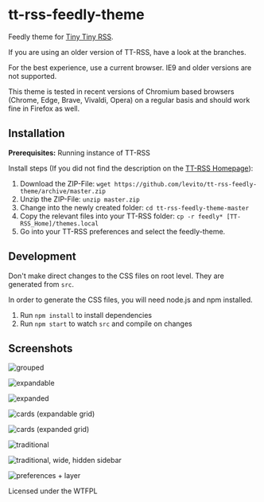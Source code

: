 tt-rss-feedly-theme
===================

Feedly theme for [Tiny Tiny RSS](https://tt-rss.org).

If you are using an older version of TT-RSS, have a look at the branches.

For the best experience, use a current browser. IE9 and older versions are not supported.

This theme is tested in recent versions of Chromium based browsers (Chrome, Edge, Brave, Vivaldi, Opera) on a regular basis and should work fine in Firefox as well.

## Installation

**Prerequisites:** Running instance of TT-RSS

Install steps (If you did not find the description on the [TT-RSS Homepage](https://git.tt-rss.org/git/tt-rss/wiki/Themes)):

1. Download the ZIP-File: `wget https://github.com/levito/tt-rss-feedly-theme/archive/master.zip`
2. Unzip the ZIP-File: `unzip master.zip`
3. Change into the newly created folder: `cd tt-rss-feedly-theme-master`
4. Copy the relevant files into your TT-RSS folder: `cp -r feedly* [TT-RSS_Home]/themes.local`
5. Go into your TT-RSS preferences and select the feedly-theme.

## Development

Don't make direct changes to the CSS files on root level. They are generated from `src`.

In order to generate the CSS files, you will need node.js and npm installed.

1. Run `npm install` to install dependencies
2. Run `npm start` to watch `src` and compile on changes

## Screenshots

![grouped](https://raw.github.com/levito/tt-rss-feedly-theme/master/screenshots/feedly-grouped.png?190111)

![expandable](https://raw.github.com/levito/tt-rss-feedly-theme/master/screenshots/feedly-expandable.png?190111)

![expanded](https://raw.github.com/levito/tt-rss-feedly-theme/master/screenshots/feedly-expanded.png?190111)

![cards (expandable grid)](https://raw.github.com/levito/tt-rss-feedly-theme/master/screenshots/feedly-cards.png?210404)

![cards (expanded grid)](https://raw.github.com/levito/tt-rss-feedly-theme/master/screenshots/feedly-grid.png?210404)

![traditional](https://raw.github.com/levito/tt-rss-feedly-theme/master/screenshots/feedly-traditional.png?190111)

![traditional, wide, hidden sidebar](https://raw.github.com/levito/tt-rss-feedly-theme/master/screenshots/feedly-traditional-widescreen.png?190111)

![preferences + layer](https://raw.github.com/levito/tt-rss-feedly-theme/master/screenshots/feedly-night.png?190111)

Licensed under the WTFPL
